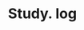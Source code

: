 ---
layout: list
type: category
title: Study. log
slug: studylog
sidebar: true
order: 4
description: >
  Learn programming
---